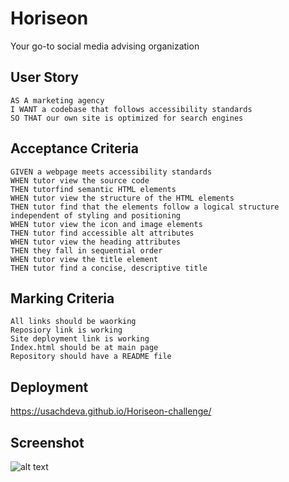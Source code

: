 # Horiseon 
Your go-to social media advising organization

## User Story

```
AS A marketing agency
I WANT a codebase that follows accessibility standards
SO THAT our own site is optimized for search engines
```

## Acceptance Criteria

```
GIVEN a webpage meets accessibility standards
WHEN tutor view the source code
THEN tutorfind semantic HTML elements
WHEN tutor view the structure of the HTML elements
THEN tutor find that the elements follow a logical structure independent of styling and positioning
WHEN tutor view the icon and image elements
THEN tutor find accessible alt attributes
WHEN tutor view the heading attributes
THEN they fall in sequential order
WHEN tutor view the title element
THEN tutor find a concise, descriptive title
```

## Marking Criteria

```
All links should be waorking
Reposiory link is working
Site deployment link is working
Index.html should be at main page
Repository should have a README file
```

## Deployment

https://usachdeva.github.io/Horiseon-challenge/

## Screenshot
![alt text](usachdeva.github.io_Horiseon-challenge_.png)

